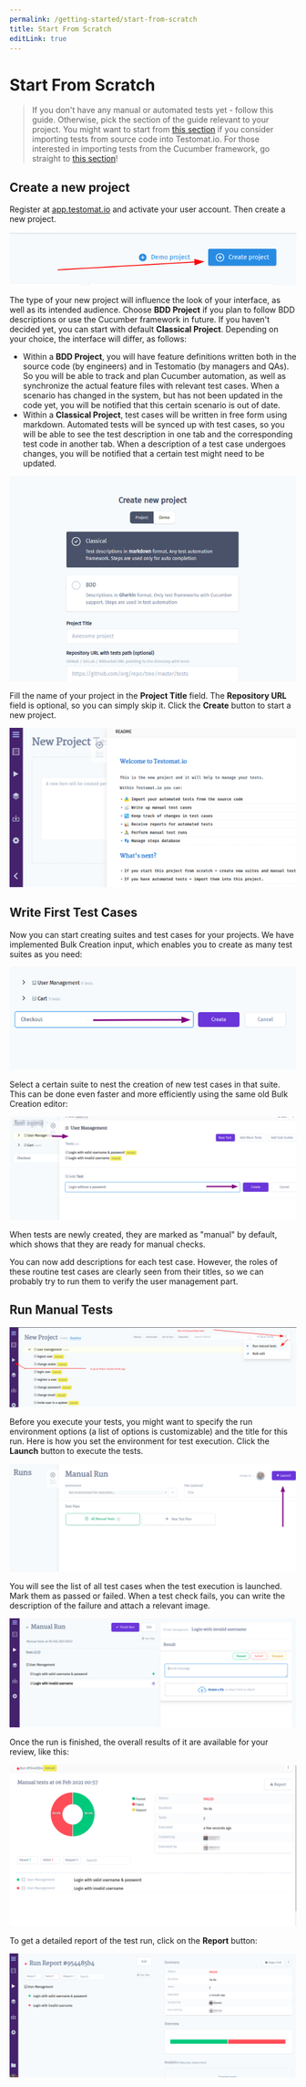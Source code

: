 ```yaml
---
permalink: /getting-started/start-from-scratch
title: Start From Scratch
editLink: true
---
```


# Start From Scratch

> If you don't have any manual or automated tests yet - follow this guide. Otherwise, pick the section of the guide relevant to your project. You might want to start from [this section](https://docs.testomat.io/getting-started/import-tests-from-source-code/) if you consider importing tests from source code into Testomat.io. For those interested in importing tests from the Cucumber framework, go straight to [this section](https://docs.testomat.io/getting-started/import-tests-from-cucumber/#why-do-i-need-to-import-my-tests)!

## Create a new project

Register at [app.testomat.io](https://app.testomat.io) and activate your user account. Then create a new project.

![image](images/107103355-0b25ba80-6826-11eb-8ee3-941eea060212.png)

The type of your new project will influence the look of your interface, as well as its intended audience. Choose **BDD Project** if you plan to follow BDD descriptions or use the Cucumber framework in future. If you haven't decided yet, you can start with default **Classical Project**. Depending on your choice, the interface will differ, as follows:

* Within a **BDD Project**, you will have feature definitions written both in the source code (by engineers) and in Testomatio (by managers and QAs). So you will be able to track and plan Cucumber automation, as well as synchronize the actual feature files with relevant test cases. When a scenario has changed in the system, but has not been updated in the code yet, you will be notified that this certain scenario is out of date.
* Within a **Classical Project**, test cases will be written in free form using markdown. Automated tests will be synced up with test cases, so you will be able to see the test description in one tab and the corresponding test code in another tab. When a description of a test case undergoes changes, you will be notified that a certain test might need to be updated.

![image](images/107103409-39a39580-6826-11eb-833b-e23a02e68b24.png)

Fill the name of your project in the **Project Title** field.  The **Repository URL** field is optional, so you can simply skip it. Click the **Create** button to start a new project. 

![image](images/107103420-3e684980-6826-11eb-8aa9-47b440993e49.png)

## Write First Test Cases

Now you can start creating suites and test cases for your projects. We have implemented Bulk Creation input, which enables you to create as many test suites as you need:

![image](images/107103474-6c4d8e00-6826-11eb-8108-f219782bd2d8.png)

Select a certain suite to nest the creation of new test cases in that suite. This can be done even faster and more efficiently using the same old Bulk Creation editor:

![image](images/107103529-ae76cf80-6826-11eb-86b1-2af5f76570a9.png)

When tests are newly created, they are marked as "manual" by default, which shows that they are ready for manual checks.

You can now add descriptions for each test case. However, the roles of these routine test cases are clearly seen from their titles, so we can probably try to run them to verify the user management part. 

## Run Manual Tests

![image](images/107103555-c77f8080-6826-11eb-8b26-cc4fb229cd9b.png)

Before you execute your tests, you might want to specify the run environment options (a list of options is customizable) and the title for this run. Here is how you set the environment for test execution. Click the **Launch** button to execute the tests.

![image](images/107103593-e7af3f80-6826-11eb-82d3-35464c5ed583.png)

You will see the list of all test cases when the test execution is launched. Mark them as passed or failed. When a test check fails, you can write the description of the failure and attach a relevant image.

![image](images/107103637-0ca3b280-6827-11eb-9251-e2c34ce4b2c0.png)

Once the run is finished, the overall results of it are available for your review, like this:

![image](images/107103698-378e0680-6827-11eb-8ee7-b05bdd1fef10.png)

To get a detailed report of the test run, click on the **Report** button:

![image](images/107103728-51c7e480-6827-11eb-8a68-f62a808f224c.png)
